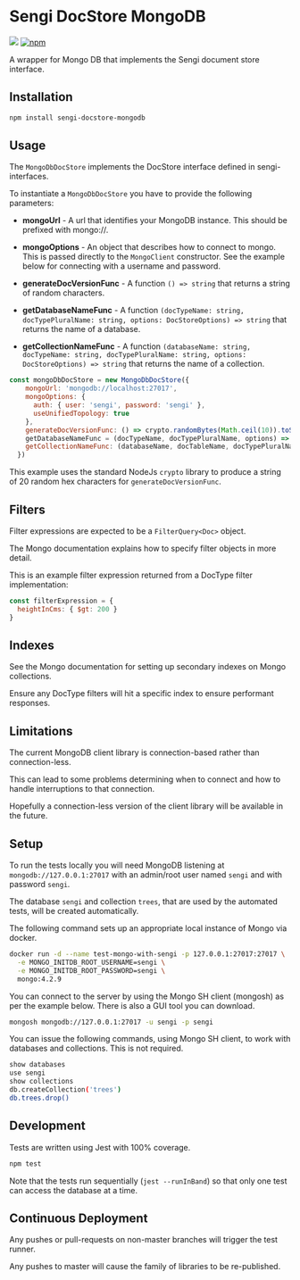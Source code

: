 # Sengi DocStore MongoDB

![](https://github.com/karlhulme/sengi/workflows/CD/badge.svg)
[![npm](https://img.shields.io/npm/v/sengi-docstore-mongodb.svg)](https://www.npmjs.com/package/sengi-docstore-mongodb)

A wrapper for Mongo DB that implements the Sengi document store interface.

## Installation

```bash
npm install sengi-docstore-mongodb
```

## Usage

The `MongoDbDocStore` implements the DocStore interface defined in sengi-interfaces.

To instantiate a `MongoDbDocStore` you have to provide the following parameters:

* **mongoUrl** - A url that identifies your MongoDB instance.  This should be prefixed with mongo://.

* **mongoOptions** - An object that describes how to connect to mongo.  This is passed directly to the `MongoClient` constructor.  See the example below for connecting with a username and password.

* **generateDocVersionFunc** - A function `() => string` that returns a string of random characters.

* **getDatabaseNameFunc** - A function `(docTypeName: string, docTypePluralName: string, options: DocStoreOptions) => string` that returns the name of a database.

* **getCollectionNameFunc** - A function `(databaseName: string, docTypeName: string, docTypePluralName: string, options: DocStoreOptions) => string` that returns the name of a collection.

```javascript
const mongoDbDocStore = new MongoDbDocStore({
    mongoUrl: 'mongodb://localhost:27017',
    mongoOptions: {
      auth: { user: 'sengi', password: 'sengi' },
      useUnifiedTopology: true
    },
    generateDocVersionFunc: () => crypto.randomBytes(Math.ceil(10)).toString('hex').slice(0, 20),
    getDatabaseNameFunc = (docTypeName, docTypePluralName, options) => 'myDatabase',
    getCollectionNameFunc: (databaseName, docTableName, docTypePluralName, options) => docTypePluralName
  })
```

This example uses the standard NodeJs `crypto` library to produce a string of 20 random hex characters for `generateDocVersionFunc`.


## Filters

Filter expressions are expected to be a `FilterQuery<Doc>` object.

The Mongo documentation explains how to specify filter objects in more detail.

This is an example filter expression returned from a DocType filter implementation:

```javascript
const filterExpression = {
  heightInCms: { $gt: 200 }
}
```

## Indexes

See the Mongo documentation for setting up secondary indexes on Mongo collections.

Ensure any DocType filters will hit a specific index to ensure performant responses.


## Limitations

The current MongoDB client library is connection-based rather than connection-less.

This can lead to some problems determining when to connect and how to handle interruptions to that connection.

Hopefully a connection-less version of the client library will be available in the future.


## Setup

To run the tests locally you will need MongoDB listening at `mongodb://127.0.0.1:27017` with an admin/root user named `sengi` and with password `sengi`.

The database `sengi` and collection `trees`, that are used by the automated tests, will be created automatically.

The following command sets up an appropriate local instance of Mongo via docker.

```bash
docker run -d --name test-mongo-with-sengi -p 127.0.0.1:27017:27017 \
  -e MONGO_INITDB_ROOT_USERNAME=sengi \
  -e MONGO_INITDB_ROOT_PASSWORD=sengi \
  mongo:4.2.9
```

You can connect to the server by using the Mongo SH client (mongosh) as per the example below.  There is also a GUI tool you can download.

```bash
mongosh mongodb://127.0.0.1:27017 -u sengi -p sengi
```

You can issue the following commands, using Mongo SH client, to work with databases and collections.  This is not required.

```bash
show databases
use sengi
show collections
db.createCollection('trees')
db.trees.drop()
```


## Development

Tests are written using Jest with 100% coverage.

```bash
npm test
```

Note that the tests run sequentially (`jest --runInBand`) so that only one test can access the database at a time. 


## Continuous Deployment

Any pushes or pull-requests on non-master branches will trigger the test runner.

Any pushes to master will cause the family of libraries to be re-published.
